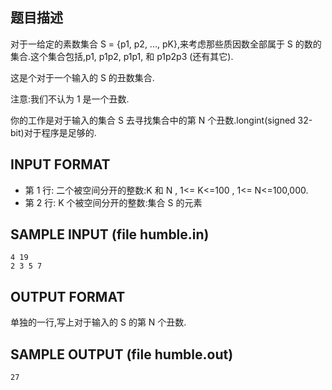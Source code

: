 ## 题目描述

对于一给定的素数集合 S = {p1, p2, ..., pK},来考虑那些质因数全部属于 S 的数的集合.这个集合包括,p1, p1p2, p1p1, 和 p1p2p3 (还有其它).

这是个对于一个输入的 S 的丑数集合.

注意:我们不认为 1 是一个丑数.

你的工作是对于输入的集合 S 去寻找集合中的第 N 个丑数.longint(signed 32-bit)对于程序是足够的.


## INPUT FORMAT

 - 第 1 行: 二个被空间分开的整数:K 和 N , 1<= K<=100 , 1<= N<=100,000.
 - 第 2 行: K 个被空间分开的整数:集合 S 的元素

## SAMPLE INPUT (file humble.in)

```
4 19
2 3 5 7
```
## OUTPUT FORMAT

单独的一行,写上对于输入的 S 的第 N 个丑数.

## SAMPLE OUTPUT (file humble.out)
```
27
```
